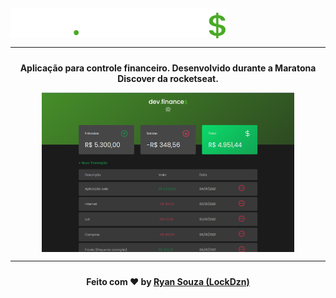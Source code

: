  <img align="center" src=".github/logo.svg" />

---

<p style="font-weight: bold; text-align: center; margin-top: 1.5rem;">
    Aplicação para controle financeiro. Desenvolvido durante a Maratona Discover da rocketseat.
</p>

<div style="display: flex; align-items: center; justify-content: center;">
    <img  style="width: 80%" src=".github/print.png" />
</div>

---

<p style="font-weight: bold; text-align: center; margin-top: 1.5rem;">
Feito com ♥ by <a href="https://lockdzn.github.io/">Ryan Souza (LockDzn)</a>
</p>